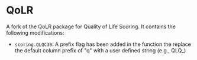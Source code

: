 # QoLR
A fork of the QoLR package for Quality of Life Scoring. It contains the following modifications: 

* `scoring.QLQC30`: A prefix flag has been added in the function the replace the default column prefix of "q" with a user defined string (e.g., QLQ_)
